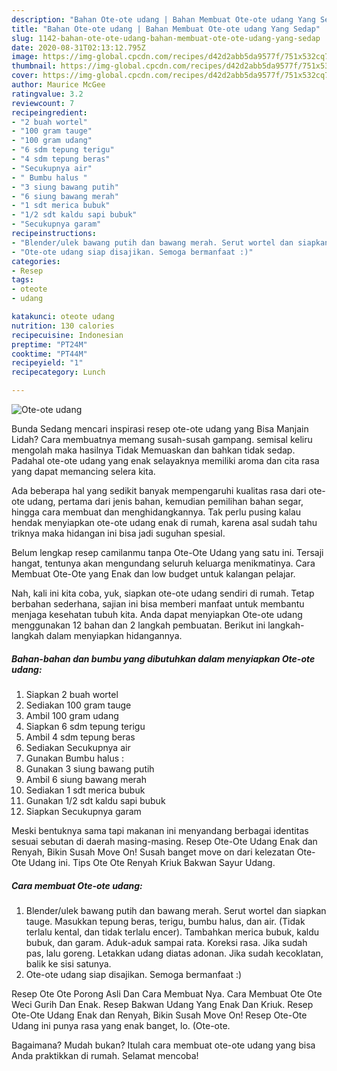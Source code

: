 ```yaml
---
description: "Bahan Ote-ote udang | Bahan Membuat Ote-ote udang Yang Sedap"
title: "Bahan Ote-ote udang | Bahan Membuat Ote-ote udang Yang Sedap"
slug: 1142-bahan-ote-ote-udang-bahan-membuat-ote-ote-udang-yang-sedap
date: 2020-08-31T02:13:12.795Z
image: https://img-global.cpcdn.com/recipes/d42d2abb5da9577f/751x532cq70/ote-ote-udang-foto-resep-utama.jpg
thumbnail: https://img-global.cpcdn.com/recipes/d42d2abb5da9577f/751x532cq70/ote-ote-udang-foto-resep-utama.jpg
cover: https://img-global.cpcdn.com/recipes/d42d2abb5da9577f/751x532cq70/ote-ote-udang-foto-resep-utama.jpg
author: Maurice McGee
ratingvalue: 3.2
reviewcount: 7
recipeingredient:
- "2 buah wortel"
- "100 gram tauge"
- "100 gram udang"
- "6 sdm tepung terigu"
- "4 sdm tepung beras"
- "Secukupnya air"
- " Bumbu halus "
- "3 siung bawang putih"
- "6 siung bawang merah"
- "1 sdt merica bubuk"
- "1/2 sdt kaldu sapi bubuk"
- "Secukupnya garam"
recipeinstructions:
- "Blender/ulek bawang putih dan bawang merah. Serut wortel dan siapkan tauge. Masukkan tepung beras, terigu, bumbu halus, dan air. (Tidak terlalu kental, dan tidak terlalu encer). Tambahkan merica bubuk, kaldu bubuk, dan garam. Aduk-aduk sampai rata. Koreksi rasa. Jika sudah pas, lalu goreng. Letakkan udang diatas adonan. Jika sudah kecoklatan, balik ke sisi satunya."
- "Ote-ote udang siap disajikan. Semoga bermanfaat :)"
categories:
- Resep
tags:
- oteote
- udang

katakunci: oteote udang 
nutrition: 130 calories
recipecuisine: Indonesian
preptime: "PT24M"
cooktime: "PT44M"
recipeyield: "1"
recipecategory: Lunch

---
```



![Ote-ote udang](https://img-global.cpcdn.com/recipes/d42d2abb5da9577f/751x532cq70/ote-ote-udang-foto-resep-utama.jpg)

Bunda Sedang mencari inspirasi resep ote-ote udang yang Bisa Manjain Lidah? Cara membuatnya memang susah-susah gampang. semisal keliru mengolah maka hasilnya Tidak Memuaskan dan bahkan tidak sedap. Padahal ote-ote udang yang enak selayaknya memiliki aroma dan cita rasa yang dapat memancing selera kita.

Ada beberapa hal yang sedikit banyak mempengaruhi kualitas rasa dari ote-ote udang, pertama dari jenis bahan, kemudian pemilihan bahan segar, hingga cara membuat dan menghidangkannya. Tak perlu pusing kalau hendak menyiapkan ote-ote udang enak di rumah, karena asal sudah tahu triknya maka hidangan ini bisa jadi suguhan spesial.

Belum lengkap resep camilanmu tanpa Ote-Ote Udang yang satu ini. Tersaji hangat, tentunya akan mengundang seluruh keluarga menikmatinya. Cara Membuat Ote-Ote yang Enak dan low budget untuk kalangan pelajar.


Nah, kali ini kita coba, yuk, siapkan ote-ote udang sendiri di rumah. Tetap berbahan sederhana, sajian ini bisa memberi manfaat untuk membantu menjaga kesehatan tubuh kita. Anda dapat menyiapkan Ote-ote udang menggunakan 12 bahan dan 2 langkah pembuatan. Berikut ini langkah-langkah dalam menyiapkan hidangannya.

<!--inarticleads1-->

##### Bahan-bahan dan bumbu yang dibutuhkan dalam menyiapkan Ote-ote udang:

1. Siapkan 2 buah wortel
1. Sediakan 100 gram tauge
1. Ambil 100 gram udang
1. Siapkan 6 sdm tepung terigu
1. Ambil 4 sdm tepung beras
1. Sediakan Secukupnya air
1. Gunakan  Bumbu halus :
1. Gunakan 3 siung bawang putih
1. Ambil 6 siung bawang merah
1. Sediakan 1 sdt merica bubuk
1. Gunakan 1/2 sdt kaldu sapi bubuk
1. Siapkan Secukupnya garam


Meski bentuknya sama tapi makanan ini menyandang berbagai identitas sesuai sebutan di daerah masing-masing. Resep Ote-Ote Udang Enak dan Renyah, Bikin Susah Move On! Susah banget move on dari kelezatan Ote-Ote Udang ini. Tips Ote Ote Renyah Kriuk Bakwan Sayur Udang. 

<!--inarticleads2-->

##### Cara membuat Ote-ote udang:

1. Blender/ulek bawang putih dan bawang merah. Serut wortel dan siapkan tauge. Masukkan tepung beras, terigu, bumbu halus, dan air. (Tidak terlalu kental, dan tidak terlalu encer). Tambahkan merica bubuk, kaldu bubuk, dan garam. Aduk-aduk sampai rata. Koreksi rasa. Jika sudah pas, lalu goreng. Letakkan udang diatas adonan. Jika sudah kecoklatan, balik ke sisi satunya.
1. Ote-ote udang siap disajikan. Semoga bermanfaat :)


Resep Ote Ote Porong Asli Dan Cara Membuat Nya. Cara Membuat Ote Ote Weci Gurih Dan Enak. Resep Bakwan Udang Yang Enak Dan Kriuk. Resep Ote-Ote Udang Enak dan Renyah, Bikin Susah Move On! Resep Ote-Ote Udang ini punya rasa yang enak banget, lo. (Ote-ote. 

Bagaimana? Mudah bukan? Itulah cara membuat ote-ote udang yang bisa Anda praktikkan di rumah. Selamat mencoba!
